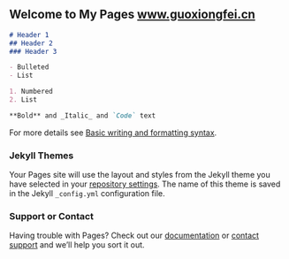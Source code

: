 ## Welcome to My Pages www.guoxiongfei.cn


```markdown
# Header 1
## Header 2
### Header 3

- Bulleted
- List

1. Numbered
2. List

**Bold** and _Italic_ and `Code` text

```

For more details see [Basic writing and formatting syntax](https://www.guoxiongfei.cn/).

### Jekyll Themes

Your Pages site will use the layout and styles from the Jekyll theme you have selected in your [repository settings](https://www.guoxiongfei.cn/). The name of this theme is saved in the Jekyll `_config.yml` configuration file.

### Support or Contact

Having trouble with Pages? Check out our [documentation](https://www.guoxiongfei.cn) or [contact support](https://www.guoxiongfei.cn/) and we’ll help you sort it out.
